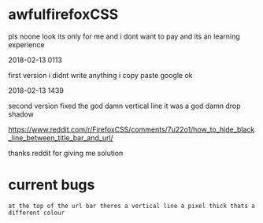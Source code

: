 # awfulfirefoxCSS

pls noone look its only for me and i dont want to pay and its an learning experience

2018-02-13 0113

first version i didnt write anything i copy paste google ok

2018-02-13 1439

second version fixed the god damn vertical line it was a god damn drop shadow

https://www.reddit.com/r/FirefoxCSS/comments/7u22o1/how_to_hide_black_line_between_title_bar_and_url/

thanks reddit for giving me solution

# current bugs

    at the top of the url bar theres a vertical line a pixel thick thats a different colour
